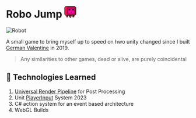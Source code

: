 # Robo Jump ![Robot](./Assets/Robot/robo_1.png)

 ![Robot](./showcase.gif)

A small game to bring myself up to speed on hwo unity changed since I built [German Valentine](https://github.com/Fasust/GermanValentine) in 2019.
 
> Any similarities to other games, dead or alive, are purely coincidental

## 🤖 Technologies Learned
1. [Universal Render Pipeline](https://docs.unity3d.com/Packages/com.unity.render-pipelines.universal@15.0/manual/index.html) for Post Processing 
2. Unit [PlayerInput](https://docs.unity3d.com/Packages/com.unity.inputsystem@1.0/api/UnityEngine.InputSystem.PlayerInput.html) System 2023
3. C# action system for an event based architecture
4. WebGL Builds

